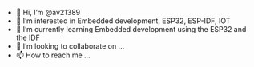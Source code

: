 - 👋 Hi, I’m @av21389
- 👀 I’m interested in Embedded development, ESP32, ESP-IDF, IOT
- 🌱 I’m currently learning Embedded development using the ESP32 and the IDF
- 💞️ I’m looking to collaborate on ...
- 📫 How to reach me ...

<!---
av21389/av21389 is a ✨ special ✨ repository because its `README.md` (this file) appears on your GitHub profile.
You can click the Preview link to take a look at your changes.
--->
